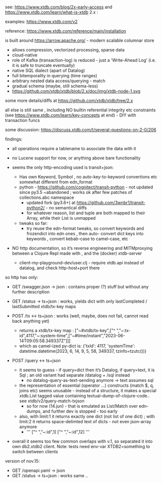 see: https://www.xtdb.com/blog/2x-early-access  and  https://www.xtdb.com/learn/what-is-xtdb 2.x :

examples: https://www.xtdb.com/v2  

reference: https://www.xtdb.com/reference/main/installation   

is built around https://arrow.apache.org/  - modern scalable columnar store

* allows compression, vectorized processing, sparse data
* cloud-native
* role of Kafka (transaction-log) is reduced - just a 'Write-Ahead Log’ (i.e. it is safe to truncate eventually) 
* native SQL dialect (apart of Datalog)
* full bitemporality in querying (time ranges)
* arbitrary nested data access/querying - match
* gradual schema (maybe, still schema-less)
* https://github.com/xtdb/xtdb/blob/2.x/doc/img/xtdb-node-1.svg

some more details/diffs at https://github.com/xtdb/xtdb/tree/2.x 

all else is still same , including NO builtin referential integrity etc constraints (see https://www.xtdb.com/learn/key-concepts  at end) - DIY with transaction funcs

some discussion: https://discuss.xtdb.com/t/several-questions-on-2-0/206 


findings:

* all operations require a tablename to associate the data with it
* no Lucene support for now, or anything above bare functionality
* seems the only http-encoding used is transit+json:
  * Has own Keyword, Symbol , no auto-key-to-keyword convertions etc somewhat different from edn_format
  * python - https://github.com/cognitect/transit-python - not updated since py3.5 ~abandoned ; works ok after few patches of collections.abc namespace
    * updated fork (py3.6+) at https://github.com/3wnbr1/transit-python2/ - no semantical diffs
    * for whatever reason, list and tuple are both mapped to their Array, while their List is unmapped
  * tweaks so far:
    * try reuse the edn-format tweaks, so convert keywords and frozendict into edn ones , then auto- convert dict keys into keywords , convert kebab-case to camel-case, etc

* NO http documentation, so it’s reverse engineering and MITMproxying between a Clojure Repl made with  , and the (docker) xtdb-server
  * client-my-playground-dev/user.clj - require xtdb.api instead of datalog, and check http-host+port there

so http has only:

* GET /swagger.json → json : contains proper (?) stuff but without any further description
* GET /status → ts+json : works, yields dict with only lastCompleted / lastSubmitted xtdb/tx-key maps
* POST /tx ↔︎ ts+json : works (well, maybe, does not fail, cannot read back anything yet)
  * returns a xtdb/tx-key map : ["~#xtdb/tx-key",["^ ","~:tx-id",4117,"~:system-time",["~#time/instant","2023-06-14T09:05:58.349337Z"]]] 
  * which as camel-ized py-dict is: {'txId': 4117, 'systemTime': datetime.datetime(2023, 6, 14, 9, 5, 58, 349337, tzinfo=tzutc())}
* POST /query ↔︎ ts+json
  * it seems to guess - if query=dict then it’s Datalog, if query=text, it is Sql ; an old variant had separate /datalog + /sql instead
    * no datalog-query-as-text-sending anymore → text assumes sql
  * the representation of essential (operator …) constructs (match $, q, joins etc) seems unusable - instead of a structure, it makes a special xtdb.List tagged value containing textual-dump-of-clojure-code.. see xtdb/v2/query-match-txjson
    * so for now (14.jun) - that is emulated as List/Match over edn-dumps, and further dev is stopped - too early
  * also, with limit:1 it returns exactly one dict (not list of one dict) ; with limit:2 it returns space-delimted text of dicts - not even json-array anymore 
	*  ''' ["^ ","~:id",1] ["^ ","~:id",12] '''

* overall it seems too few common overlaps with v.1, so separated it into own db2.xtdb2 client. Note: tests need env-var XTDB2=something to switch between clients


version of nov.15:

* GET /openapi.yaml -> json
* GET /status → ts+json : works same
..
